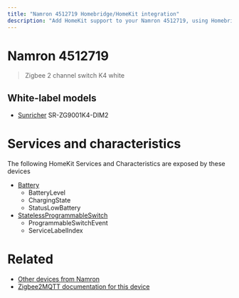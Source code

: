```yaml
---
title: "Namron 4512719 Homebridge/HomeKit integration"
description: "Add HomeKit support to your Namron 4512719, using Homebridge, Zigbee2MQTT and homebridge-z2m."
---
```

<!---
This file has been GENERATED using src/docgen/docgen.ts
DO NOT EDIT THIS FILE MANUALLY!
-->
# Namron 4512719
> Zigbee 2 channel switch K4 white


## White-label models
* [Sunricher](../index.md#sunricher) SR-ZG9001K4-DIM2

# Services and characteristics
The following HomeKit Services and Characteristics are exposed by
these devices

* [Battery](../../battery.md)
  * BatteryLevel
  * ChargingState
  * StatusLowBattery
* [StatelessProgrammableSwitch](../../action.md)
  * ProgrammableSwitchEvent
  * ServiceLabelIndex


# Related
* [Other devices from Namron](../index.md#namron)
* [Zigbee2MQTT documentation for this device](https://www.zigbee2mqtt.io/devices/4512719.html)